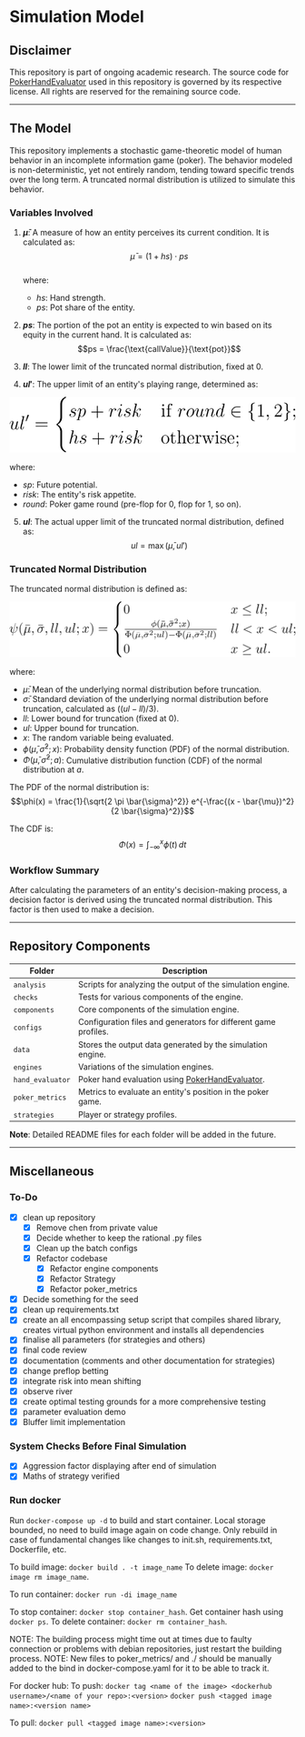 # Simulation Model

## Disclaimer

This repository is part of ongoing academic research. The source code for [PokerHandEvaluator](https://github.com/HenryRLee/PokerHandEvaluator) used in this repository is governed by its respective license. All rights are reserved for the remaining source code.

---

## The Model

This repository implements a stochastic game-theoretic model of human behavior in an incomplete information game (poker). The behavior modeled is non-deterministic, yet not entirely random, tending toward specific trends over the long term. A truncated normal distribution is utilized to simulate this behavior.

### Variables Involved

1. **$\bar{\mu}$**: A measure of how an entity perceives its current condition. It is calculated as:  
   $$\bar{\mu} = (1 + hs) \cdot ps$$  
   where:  
   - $hs$: Hand strength.  
   - $ps$: Pot share of the entity.  

2. **$ps$**: The portion of the pot an entity is expected to win based on its equity in the current hand. It is calculated as:  
   $$ps = \frac{\text{callValue}}{\text{pot}}$$  

3. **$ll$**: The lower limit of the truncated normal distribution, fixed at $0$.

4. **$ul'$**: The upper limit of an entity's playing range, determined as:  
  <p align="center">
    <img src="./docs/equations/ul_formulation.png" />
  </p>

   where:  
   - $sp$: Future potential.  
   - $risk$: The entity's risk appetite.
   - $round$: Poker game round (pre-flop for 0, flop for 1, so on).

5. **$ul$**: The actual upper limit of the truncated normal distribution, defined as:  
   $$ul = \max(\bar{\mu}, ul')$$  

### Truncated Normal Distribution

The truncated normal distribution is defined as:  
<p align="center">
  <img src="./docs/equations/normal_dist_formulation.png" />
</p>

where:  
- $\bar{\mu}$: Mean of the underlying normal distribution before truncation.  
- $\bar{\sigma}$: Standard deviation of the underlying normal distribution before truncation, calculated as $((ul - ll) / 3)$.  
- $ll$: Lower bound for truncation (fixed at $0$).  
- $ul$: Upper bound for truncation.  
- $x$: The random variable being evaluated.  
- $\phi(\bar{\mu}, \bar{\sigma}^2; x)$: Probability density function (PDF) of the normal distribution.  
- $\Phi(\bar{\mu}, \bar{\sigma}^2; a)$: Cumulative distribution function (CDF) of the normal distribution at $a$.

The PDF of the normal distribution is:  
$$\phi(x) = \frac{1}{\sqrt{2 \pi \bar{\sigma}^2}} e^{-\frac{(x - \bar{\mu})^2}{2 \bar{\sigma}^2}}$$  

The CDF is:  
$$\Phi(x) = \int_{-\infty}^x \phi(t) \, dt$$  

### Workflow Summary

After calculating the parameters of an entity's decision-making process, a decision factor is derived using the truncated normal distribution. This factor is then used to make a decision.

---

## Repository Components

| Folder         | Description                                                                 |
|----------------|-----------------------------------------------------------------------------|
| `analysis`     | Scripts for analyzing the output of the simulation engine.                 |
| `checks`       | Tests for various components of the engine.                                |
| `components`   | Core components of the simulation engine.                                  |
| `configs`      | Configuration files and generators for different game profiles.            |
| `data`         | Stores the output data generated by the simulation engine.                 |
| `engines`      | Variations of the simulation engines.                                      |
| `hand_evaluator` | Poker hand evaluation using [PokerHandEvaluator](https://github.com/HenryRLee/PokerHandEvaluator). |
| `poker_metrics` | Metrics to evaluate an entity's position in the poker game.               |
| `strategies`   | Player or strategy profiles.                                               |

**Note**: Detailed README files for each folder will be added in the future.

---

## Miscellaneous

### To-Do

- [x] clean up repository
  - [x] Remove chen from private value
  - [x] Decide whether to keep the rational .py files
  - [x] Clean up the batch configs
  - [x] Refactor codebase
    - [x] Refactor engine components
    - [x] Refactor Strategy
    - [x] Refactor poker_metrics
- [x] Decide something for the seed
- [x] clean up requirements.txt
- [x] create an all encompassing setup script that compiles shared library, creates virtual python environment and installs all dependencies
- [x] finalise all parameters (for strategies and others)
- [x] final code review
- [x] documentation (comments and other documentation for strategies)
- [x] change preflop betting
- [x] integrate risk into mean shifting
- [x] observe river
- [x] create optimal testing grounds for a more comprehensive testing
- [x] parameter evaluation demo
- [x] Bluffer limit implementation

### System Checks Before Final Simulation

- [x] Aggression factor displaying after end of simulation
- [x] Maths of strategy verified

### Run docker

Run `docker-compose up -d` to build and start container.
Local storage bounded, no need to build image again on code change.
Only rebuild in case of fundamental changes like changes to init.sh, requirements.txt, Dockerfile, etc.

To build image: `docker build . -t image_name`
To delete image: `docker image rm image_name`.

To run container: `docker run -di image_name`

To stop container: `docker stop container_hash`.
Get container hash using `docker ps`.
To delete container: `docker rm container_hash`.

NOTE: The building process might time out at times due to faulty connection or problems with debian repositories, just restart the building process.
NOTE: New files to poker_metrics/ and ./ should be manually added to the bind in docker-compose.yaml for it to be able to track it.

For docker hub:
To push:
`docker tag <name of the image> <dockerhub username>/<name of your repo>:<version>`
`docker push <tagged image name>:<version name>`

To pull:
`docker pull <tagged image name>:<version>`

